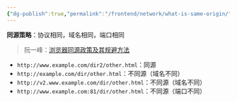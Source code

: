 ```yaml
---
{"dg-publish":true,"permalink":"/frontend/network/what-is-same-origin/","created":"2024-05-27T15:04:11.000+08:00","updated":"2024-05-27T15:04:11.000+08:00"}
---
```


**同源策略**：协议相同，域名相同，端口相同
> 阮一峰：[浏览器同源政策及其规避方法](https://www.ruanyifeng.com/blog/2016/04/same-origin-policy.html)

- `http://www.example.com/dir2/other.html`：同源
- `http://example.com/dir/other.html`：不同源（域名不同）
- `http://v2.www.example.com/dir/other.html`：不同源（域名不同）
- `http://www.example.com:81/dir/other.html`：不同源（端口不同）

